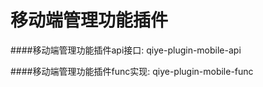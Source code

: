 # 移动端管理功能插件

####移动端管理功能插件api接口: qiye-plugin-mobile-api

####移动端管理功能插件func实现: qiye-plugin-mobile-func
